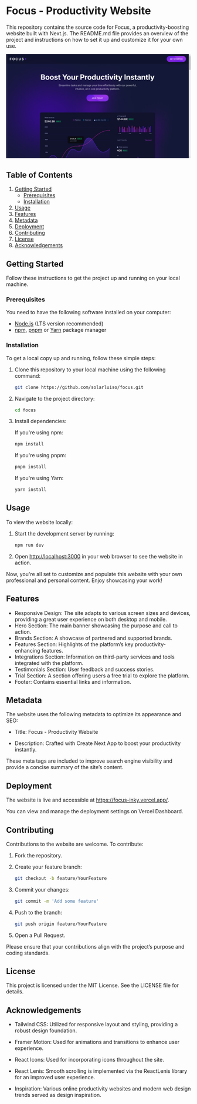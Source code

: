 # Focus - Productivity Website

This repository contains the source code for Focus, a productivity-boosting website built with Next.js.
The README.md file provides an overview of the project and instructions on how to set it up and customize it for your own use.

![Demo](https://github.com/solarluiso/focus/blob/master/public/demo.png)

## Table of Contents

1. [Getting Started](#getting-started)
   - [Prerequisites](#prerequisites)
   - [Installation](#installation)
2. [Usage](#usage)
3. [Features](#features)
4. [Metadata](#metadata)
5. [Deployment](#deployment)
6. [Contributing](#contributing)
7. [License](#license)
8. [Acknowledgements](#acknowledgements)

## Getting Started

Follow these instructions to get the project up and running on your local machine.

### Prerequisites

You need to have the following software installed on your computer:

- [Node.js](https://nodejs.org/) (LTS version recommended)
- [npm](https://www.npmjs.com/), [pnpm](https://pnpm.io/) or [Yarn](https://yarnpkg.com/) package manager

### Installation

To get a local copy up and running, follow these simple steps:

1. Clone this repository to your local machine using the following command:
   ```bash
   git clone https://github.com/solarluiso/focus.git
   ```
2. Navigate to the project directory:
   ```bash
   cd focus
   ```
3. Install dependencies:

   If you're using npm:

   ```bash
   npm install
   ```

   If you're using pnpm:

   ```bash
   pnpm install
   ```

   If you're using Yarn:

   ```bash
   yarn install
   ```

## Usage

To view the website locally:

1. Start the development server by running:

   ```bash
   npm run dev
   ```

2. Open [http://localhost:3000](http://localhost:3000) in your web browser to see the website in action.

Now, you're all set to customize and populate this website with your own professional and personal content. Enjoy showcasing your work!

## Features

- Responsive Design: The site adapts to various screen sizes and devices, providing a great user experience on both desktop and mobile.
- Hero Section: The main banner showcasing the purpose and call to action.
- Brands Section: A showcase of partnered and supported brands.
- Features Section: Highlights of the platform’s key productivity-enhancing features.
- Integrations Section: Information on third-party services and tools integrated with the platform.
- Testimonials Section: User feedback and success stories.
- Trial Section: A section offering users a free trial to explore the platform.
- Footer: Contains essential links and information.

## Metadata

The website uses the following metadata to optimize its appearance and SEO:

- Title: Focus - Productivity Website

- Description: Crafted with Create Next App to boost your productivity instantly.

These meta tags are included to improve search engine visibility and provide a concise summary of the site’s content.

## Deployment

The website is live and accessible at https://focus-inky.vercel.app/.

You can view and manage the deployment settings on Vercel Dashboard.

## Contributing

Contributions to the website are welcome. To contribute:

1. Fork the repository.
2. Create your feature branch:

   ```bash
   git checkout -b feature/YourFeature
   ```

3. Commit your changes:
   ```bash
   git commit -m 'Add some feature'
   ```
4. Push to the branch:
   ```bash
   git push origin feature/YourFeature
   ```
5. Open a Pull Request.

Please ensure that your contributions align with the project’s purpose and coding standards.

## License

This project is licensed under the MIT License. See the LICENSE file for details.

## Acknowledgements

- Tailwind CSS: Utilized for responsive layout and styling, providing a robust design foundation.

- Framer Motion: Used for animations and transitions to enhance user experience.

- React Icons: Used for incorporating icons throughout the site.

- React Lenis: Smooth scrolling is implemented via the ReactLenis library for an improved user experience.

- Inspiration: Various online productivity websites and modern web design trends served as design inspiration.
